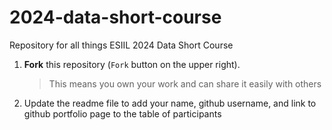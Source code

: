# 2024-data-short-course
Repository for all things ESIIL 2024 Data Short Course

1. **Fork** this repository (`Fork` button on the upper right).
     > This means you own your work and can share it easily with others
2. Update the readme file to add your name, github username, and link to github portfolio page to the table of participants
